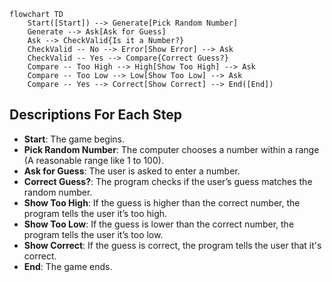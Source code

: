 ```mermaid
flowchart TD
    Start([Start]) --> Generate[Pick Random Number]
    Generate --> Ask[Ask for Guess]
    Ask --> CheckValid{Is it a Number?}
    CheckValid -- No --> Error[Show Error] --> Ask
    CheckValid -- Yes --> Compare{Correct Guess?}
    Compare -- Too High --> High[Show Too High] --> Ask
    Compare -- Too Low --> Low[Show Too Low] --> Ask
    Compare -- Yes --> Correct[Show Correct] --> End([End])
```

## Descriptions For Each Step
- **Start**: The game begins.
- **Pick Random Number**: The computer chooses a number within a range (A reasonable range like 1 to 100).
- **Ask for Guess**: The user is asked to enter a number.
- **Correct Guess?**: The program checks if the user’s guess matches the random number.
- **Show Too High**: If the guess is higher than the correct number, the program tells the user it’s too high.
- **Show Too Low**: If the guess is lower than the correct number, the program tells the user it’s too low.
- **Show Correct**: If the guess is correct, the program tells the user that it's correct.
- **End**: The game ends.
